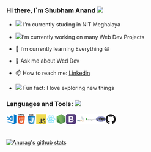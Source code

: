 ### Hi there, I`m Shubham Anand <img src="https://media.giphy.com/media/hvRJCLFzcasrR4ia7z/giphy.gif" width="25px">


<!-- **Shubham0599/Shubham0599** is a ✨ _special_ ✨ repository because its `README.md` (this file) appears on your GitHub profile.

Here are some ideas to get you started: -->

- <img src="https://media.giphy.com/media/gjxYwnMG7Mocmc75DM/giphy.gif" width="25px"> I’m currently studing in NIT Meghalaya
- <img src="https://media.giphy.com/media/cIEHecATPqz9SVd14R/giphy.gif" width="25px">I’m currently working on many Web Dev Projects
- 🌱 I’m currently learning Everything 😄

- 💬 Ask me about Wed Dev
- 📫 How to reach me: <a href="https://www.linkedin.com/in/shubham-anand-3a714a1a3/">Linkedin</a>
- <img src="https://media.giphy.com/media/3ddTm1AjGXu1BPZLVZ/giphy.gif" width="25px" >  Fun fact: I love exploring new things



### Languages and Tools: <img src="https://media.giphy.com/media/WRKgNZ5Os6Mz1FvBtl/giphy.gif" width="50px">

<img align="left" alt="Visual Studio Code" width="26px" src="https://raw.githubusercontent.com/github/explore/80688e429a7d4ef2fca1e82350fe8e3517d3494d/topics/visual-studio-code/visual-studio-code.png" />
<img align="left" alt="HTML5" width="26px" src="https://raw.githubusercontent.com/github/explore/80688e429a7d4ef2fca1e82350fe8e3517d3494d/topics/html/html.png" />
<img align="left" alt="CSS3" width="26px" src="https://raw.githubusercontent.com/github/explore/80688e429a7d4ef2fca1e82350fe8e3517d3494d/topics/css/css.png" />
<img align="left" alt="JavaScript" width="26px" src="https://raw.githubusercontent.com/github/explore/80688e429a7d4ef2fca1e82350fe8e3517d3494d/topics/javascript/javascript.png" />
<img align="left" alt="React" width="26px" src="https://raw.githubusercontent.com/github/explore/80688e429a7d4ef2fca1e82350fe8e3517d3494d/topics/react/react.png" />
<img align="left" alt="Node.js" width="26px" src="https://raw.githubusercontent.com/github/explore/80688e429a7d4ef2fca1e82350fe8e3517d3494d/topics/nodejs/nodejs.png" />
<img align="left" alt="SQL" width="26px" src="https://raw.githubusercontent.com/github/explore/80688e429a7d4ef2fca1e82350fe8e3517d3494d/topics/bootstrap/bootstrap.png" />
<img align="left" alt="MySQL" width="26px" src="https://raw.githubusercontent.com/github/explore/80688e429a7d4ef2fca1e82350fe8e3517d3494d/topics/mysql/mysql.png" />
<img align="left" alt="MongoDB" width="26px" src="https://raw.githubusercontent.com/github/explore/80688e429a7d4ef2fca1e82350fe8e3517d3494d/topics/mongodb/mongodb.png" />
<img align="left" alt="PHP" width="26px" src="https://raw.githubusercontent.com/github/explore/80688e429a7d4ef2fca1e82350fe8e3517d3494d/topics/php/php.png" />
<img align="left" alt="GitHub" width="26px" src="https://raw.githubusercontent.com/github/explore/78df643247d429f6cc873026c0622819ad797942/topics/github/github.png" />


<br />
<br />
<br />

[![Anurag's github stats](https://github-readme-stats.vercel.app/api?username=Shubham059)](https://github.com/anuraghazra/github-readme-stats)

